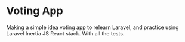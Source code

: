 # Voting App
Making a simple idea voting app to relearn Laravel, and practice using Laravel Inertia JS React stack. With all the tests.